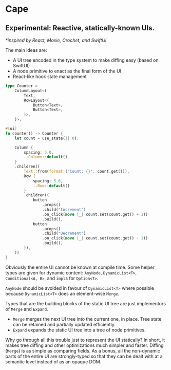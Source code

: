 # Cape

## Experimental: Reactive, statically-known UIs.

*\*inspired by React, Moxie, Crochet, and SwiftUI*

The main ideas are:
- A UI tree encoded in the type system to make diffing easy (based on SwiftUI)
- A node primitive to enact as the final form of the UI
- React-like hook state management

```rust
type Counter =
    ColumnLayout<(
        Text,
        RowLayout<(
            Button<Text>,
            Button<Text>,
        )>,
    )>;

#[ui]
fn counter() -> Counter {
    let count = use_state(|| 0);

    Column {
        spacing: 5.0,
        ..Column::default()
    }
    .children((
        Text::from(format!("Count: {}", count.get())),
        Row {
            spacing: 5.0,
            ..Row::default()
        }
        .children((
            button
                .props()
                .child("Increment")
                .on_click(move |_| count.set(count.get() + 1))
                .build(),
            button
                .props()
                .child("Decrement")
                .on_click(move |_| count.set(count.get() - 1))
                .build(),
        )),
    ))
}
```

Obviously the entire UI cannot be known at compile time. Some helper types are given for dynamic content: `AnyNode`, `DynamicList<T>`, `Conditional<A, B>`, and `impl`s for `Option<T>`.

`AnyNode` should be avoided in favour of `DynamicList<T>` where possible because `DynamicList<T>` does an element-wise `Merge`.

Types that are the building blocks of the static UI tree are just implementors of `Merge` and `Expand`.

- `Merge` merges the next UI tree into the current one, in place. Tree state can be retained and partially updated efficiently.
- `Expand` expands the static UI tree into a tree of node primitives.

Why go through all this trouble just to represent the UI statically? In short, it makes tree diffing and other optimizations much simpler and faster. Diffing (`Merge`) is as simple as comparing fields. As a bonus, all the non-dynamic parts of the entire UI are strongly-typed so that they can be dealt with at a semantic level instead of as an opaque DOM.
